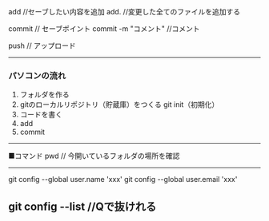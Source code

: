 
add //セーブしたい内容を追加
add. //変更した全てのファイルを追加する

commit // セーブポイント
commit -m "コメント" //コメント

push // アップロード

----------------------------------
### パソコンの流れ
1. フォルダを作る
2. gitのローカルリポジトリ（貯蔵庫）をつくる
git init（初期化）
3. コードを書く
4. add
5. commit
----------------------------------

■コマンド
pwd // 今開いているフォルダの場所を確認

----------------------------------
git config --global user.name 'xxx'
git config --global user.email 'xxx'

git config --list //Qで抜けれる
----------------------------------




